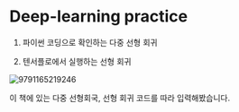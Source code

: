 # Deep-learning practice

1. 파이썬 코딩으로 확인하는 다중 선형 회귀

2. 텐서플로에서 실행하는 선형 회귀

![9791165219246](https://github.com/HeoHoJun/Deep-learning/assets/116245224/b0ef3fb3-4d36-4d66-a760-9546e1763398)

이 책에 있는 다중 선형회국, 선형 회귀 코드를 따라 입력해봤습니다.
